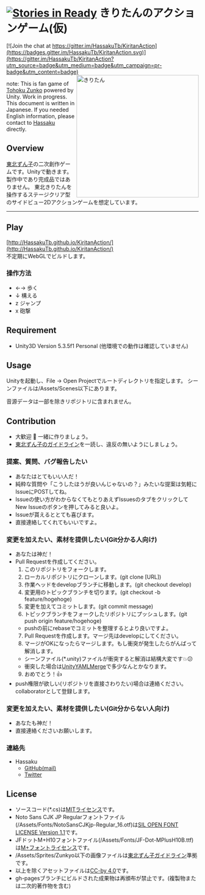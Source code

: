 [![Stories in Ready](https://badge.waffle.io/HassakuTb/KiritanAction.png?label=ready&title=Ready)](https://waffle.io/HassakuTb/KiritanAction)
きりたんのアクションゲーム(仮)
====

[![Join the chat at https://gitter.im/HassakuTb/KiritanAction](https://badges.gitter.im/HassakuTb/KiritanAction.svg)](https://gitter.im/HassakuTb/KiritanAction?utm_source=badge&utm_medium=badge&utm_campaign=pr-badge&utm_content=badge)
<img src="https://github.com/HassakuTb/KiritanAction/blob/gh-resources/zzm_kiritan_fly2.png" alt="きりたん" title="きりたん" width="320px" align="right">  

note: This is fan game of [Tohoku Zunko](http://zunko.jp/) powered by Unity. Work in progress. This document is written in Japanese. If you needed English information, please contact to [Hassaku](https://github.com/hassakuTb) directly.

## Overview
[東北ずん子](http://zunko.jp/)の二次創作ゲームです。Unityで動きます。
製作中であり完成品ではありません。
東北きりたんを操作するステージクリア型のサイドビュー2Dアクションゲームを想定しています。
<BR clear="right">
***


## Play
[http://HassakuTb.github.io/KiritanAction/](http://HassakuTb.github.io/KiritanAction/)  
不定期にWebGLでビルドします。

### 操作方法
* ←→ 歩く
* ↓ 構える
* z ジャンプ
* x 砲撃

## Requirement
* Unity3D Version 5.3.5f1 Personal (他環境での動作は確認していません)

## Usage
Unityを起動し、File → Open Projectでルートディレクトリを指定します。
シーンファイルは/Assets/Scenes以下にあります。

音源データは一部を除きリポジトリに含まれません。

## Contribution
* 大歓迎 :revolving_hearts: 一緒に作りましょう。
* [東北ずん子のガイドライン](http://zunko.jp/guideline.html)を一読し、違反の無いようにしましょう。

### 提案、質問、バグ報告したい
* あなたはとてもいい人だ！
* 純粋な質問や「こうしたほうが良いんじゃないの？」みたいな提案は気軽にIssueにPOSTしてね。
* Issueの使い方がわからなくてもとりあえずIssuesのタブをクリックしてNew Issueのボタンを押してみると良いよ。
* Issueが貰えるととても喜びます。
* 直接連絡してくれてもいいですよ。

### 変更を加えたい、素材を提供したい(Git分かる人向け)
* あなたは神だ！
* Pull Requestを作成してください。
  1. このリポジトリをフォークします。
  2. ローカルリポジトリにクローンします。(git clone [URL])
  3. 作業ヘッドをdevelopブランチに移動します。(git checkout develop)
  4. 変更用のトピックブランチを切ります。(git checkout -b feature/hogehoge)
  5. 変更を加えてコミットします。(git commit message)
  6. トピックブランチをフォークしたリポジトリにプッシュします。(git push origin feature/hogehoge)
    * pushの前にrebaseでコミットを整理するとより良いですよ。
  7. Pull Requestを作成します。マージ先はdevelopにしてください。
  8. マージがOKになったらマージします。もし衝突が発生したらがんばって解消します。
    * シーンファイル(*.unity)ファイルが衝突すると解消は結構大変です:boom::confused:
    * 衝突した場合は[UnityYAMLMerge](http://docs.unity3d.com/jp/current/Manual/SmartMerge.html)で多少なんとかなります。
  9. おめでとう！:+1:
* push権限が欲しい(リポジトリを直接さわりたい)場合は連絡ください。collaboratorとして登録します。

### 変更を加えたい、素材を提供したい(Git分からない人向け)
* あなたも神だ！
* 直接連絡くださいお願いします。

### 連絡先
* Hassaku
  * [GitHub(mail)](https://github.com/hassakuTb)
  * [Twitter](https://twitter.com/HassakuTb)

## License
* ソースコード(*.cs)は[MITライセンス](https://github.com/HassakuTb/KiritanAction/blob/master/Licenses/MIT.txt)です。
* Noto Sans CJK JP Regularフォントファイル(/Assets/Fonts/NotoSansCJKjp-Regular_16.otf)は[SIL OPEN FONT LICENSE Version 1.1](https://github.com/HassakuTb/KiritanAction/blob/master/Licenses/SIL_Open_Font_License_1.1.txt)です。
* JFドットM+H10フォントファイル(/Assets/Fonts/JF-Dot-MPlusH10B.ttf)は[M+フォントライセンス](https://github.com/HassakuTb/KiritanAction/blob/master/Licenses/MPlus_Font_License.txt)です。
* /Assets/Sprites/Zunkyo以下の画像ファイルは[東北ずん子ガイドライン](http://zunko.jp/guideline.html)準拠です。
* 以上を除くアセットファイルは[CC-by 4.0](https://creativecommons.org/licenses/by/4.0/legalcode)です。
* gh-pagesブランチにビルドされた成果物は再頒布が禁止です。(複製物または二次的著作物を含む)
